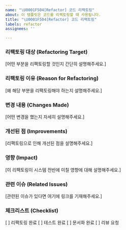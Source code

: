 ```yaml
---
name: "\U0001F504️[Refactor] 코드 리팩토링"
about: 이 템플릿은 코드를 리팩토링할 때 사용됩니다.
title: "\U0001F504️[Refactor] 코드 리팩토링"
labels: refactor
assignees: ''

---
```


### 리팩토링 대상 (Refactoring Target)
[어떤 부분을 리팩토링할 것인지 간단히 설명해주세요.]

### 리팩토링 이유 (Reason for Refactoring)
[왜 해당 부분을 리팩토링해야 하는지 설명해주세요.]

### 변경 내용 (Changes Made)
[어떤 변경을 했는지 자세히 설명해주세요.]

### 개선된 점 (Improvements)
[리팩토링으로 인해 개선된 점을 설명해주세요.]

### 영향 (Impact)
[이 리팩토링이 시스템 전반에 미칠 영향에 대해 설명해주세요.]

### 관련 이슈 (Related Issues)
[관련된 이슈가 있다면 여기에 링크를 기재해주세요.]

### 체크리스트 (Checklist)
[ ] 리팩토링 완료
[ ] 테스트 완료
[ ] 문서화 완료
[ ] 리뷰 요청
